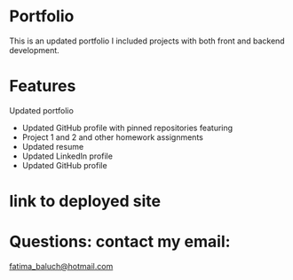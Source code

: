 # Portfolio
This is an updated portfolio I included projects with both front and backend development.

# Features
Updated portfolio 
* Updated GitHub profile with pinned repositories featuring 
* Project 1 and 2 and other homework assignments
* Updated resume
* Updated LinkedIn profile
* Updated GitHub profile

# link to deployed site 


# Questions: contact my email:
fatima_baluch@hotmail.com
